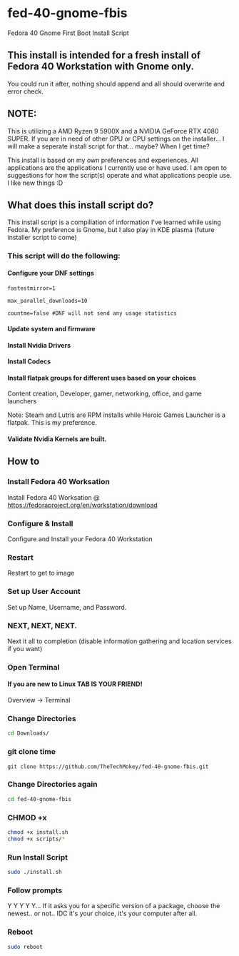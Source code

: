 # fed-40-gnome-fbis
 Fedora 40 Gnome First Boot Install Script

## This install is intended for a fresh install of Fedora 40 Workstation with Gnome only.
You could run it after, nothing should append and all should overwrite and error check.
## NOTE:
This is utilizing a AMD Ryzen 9 5900X and a NVIDIA GeForce RTX 4080 SUPER. If you are in need of other GPU or CPU settings on the installer... I will make a seperate install script for that... maybe? When I get time? 

This install is based on my own preferences and experiences. All applications are the applications I currently use or have used. I am open to suggestions for how the script(s) operate and what applications people use. I like new things :D

## What does this install script do?
This install script is a compiliation of information I've learned while using Fedora. My preference is Gnome, but I also play in KDE plasma (future installer script to come)
### This script will do the following:
#### Configure your DNF settings
`fastestmirror=1`

`max_parallel_downloads=10`

`countme=false #DNF will not send any usage statistics`

#### Update system and firmware
#### Install Nvidia Drivers
#### Install Codecs
#### Install flatpak groups for different uses based on your choices
Content creation, Developer, gamer, networking, office, and game launchers

Note: Steam and Lutris are RPM installs while Heroic Games Launcher is a flatpak. This is my preference.
#### Validate Nvidia Kernels are built.


## How to
### Install Fedora 40 Worksation
Install Fedora 40 Worksation @ https://fedoraproject.org/en/workstation/download 
### Configure & Install 
Configure and Install your Fedora 40 Workstation
### Restart
Restart to get to image
### Set up User Account
Set up Name, Username, and Password.
### NEXT, NEXT, NEXT.
Next it all to completion (disable information gathering and location services if you want)
### Open Terminal
#### If you are new to Linux TAB IS YOUR FRIEND!
Overview -> Terminal
### Change Directories
```bash
cd Downloads/
```
### git clone time
```
git clone https://github.com/TheTechMokey/fed-40-gnome-fbis.git
```
### Change Directories again
```bash
cd fed-40-gnome-fbis
```
### CHMOD +x
```bash
chmod +x install.sh
chmod +x scripts/*
```
### Run Install Script
```bash
sudo ./install.sh
```
### Follow prompts
Y Y Y Y Y...
If it asks you for a specific version of a package, choose the newest.. or not.. IDC it's your choice, it's your computer after all. 
### Reboot
```bash
sudo reboot
```
